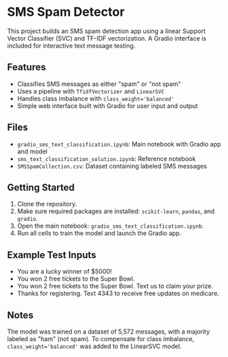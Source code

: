 # SMS Spam Detector

This project builds an SMS spam detection app using a linear Support Vector Classifier (SVC) and TF-IDF vectorization. A Gradio interface is included for interactive text message testing.

## Features

- Classifies SMS messages as either "spam" or "not spam"
- Uses a pipeline with `TfidfVectorizer` and `LinearSVC`
- Handles class imbalance with `class_weight='balanced'`
- Simple web interface built with Gradio for user input and output

## Files

- `gradio_sms_text_classification.ipynb`: Main notebook with Gradio app and model
- `sms_text_classification_solution.ipynb`: Reference notebook
- `SMSSpamCollection.csv`: Dataset containing labeled SMS messages

## Getting Started

1. Clone the repository.
2. Make sure required packages are installed: `scikit-learn`, `pandas`, and `gradio`.
3. Open the main notebook: `gradio_sms_text_classification.ipynb`.
4. Run all cells to train the model and launch the Gradio app.

## Example Test Inputs

- You are a lucky winner of $5000!
- You won 2 free tickets to the Super Bowl.
- You won 2 free tickets to the Super Bowl. Text us to claim your prize.
- Thanks for registering. Text 4343 to receive free updates on medicare.

## Notes

The model was trained on a dataset of 5,572 messages, with a majority labeled as "ham" (not spam). To compensate for class imbalance, `class_weight='balanced'` was added to the LinearSVC model.
